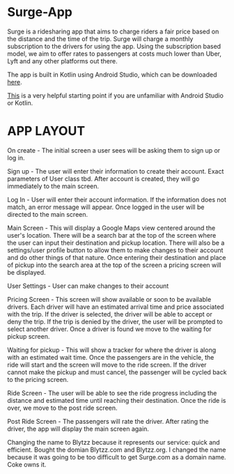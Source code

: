 # Surge-App
Surge is a ridesharing app that aims to charge riders a fair price based on the distance and the time of the trip. Surge will charge a monthly subscription to the drivers for using the app. Using the subscription based model, we aim to offer rates to passengers at costs much lower than Uber, Lyft and any other platforms out there.

The app is built in Kotlin using Android Studio, which can be downloaded [here](https://developer.android.com/studio).

[This](https://developer.android.com/courses/android-basics-compose/course) is a very helpful starting point if you are unfamiliar with Android Studio or Kotlin.

# APP LAYOUT

On create - The initial screen a user sees will be asking them to sign up or log in.

Sign up - The user will enter their information to create their account. Exact parameters of User class tbd. After account is created, they will go immediately to the main screen.

Log In - User will enter their account information. If the information does not match, an error message will appear. Once logged in the user will be directed to the main screen.

Main Screen - This will display a Google Maps view centered around the user's location. There will be a search bar at the top of the screen where the user can input their destination and pickup location. There will also be a settings/user profile button to allow them to make changes to their account and do other things of that nature. Once entering their destination and place of pickup into the search area at the top of the screen a pricing screen will be displayed.

User Settings - User can make changes to their account

Pricing Screen - This screen will show available or soon to be available drivers. Each driver will have an estimated arrival time and price associated with the trip. If the driver is selected, the driver will be able to accept or deny the trip. If the trip is denied by the driver, the user will be prompted to select another driver. Once a driver is found we move to the waiting for pickup screen.

Waiting for pickup - This will show a tracker for where the driver is along with an estimated wait time. Once the passengers are in the vehicle, the ride will start and the screen will move to the ride screen. If the driver cannot make the pickup and must cancel, the passenger will be cycled back to the pricing screen.

Ride Screen - The user will be able to see the ride progress including the distance and estimated time until reaching their destination. Once the ride is over, we move to the post ride screen.

Post Ride Screen - The passengers will rate the driver. After rating the driver, the app will display the main screen again.


Changing the name to Blytzz because it represents our service: quick and efficient. Bought the domian Blytzz.com and Blytzz.org.
I changed the name because it was going to be too difficult to get Surge.com as a domain name. Coke owns it.